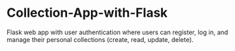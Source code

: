 # Collection-App-with-Flask
Flask web app with user authentication where users can register, log in, and manage their personal collections (create, read, update, delete).
